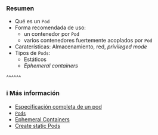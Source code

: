 ### Resumen

* Qué es un `Pod`
* Forma recomendada de uso:
  * un contenedor por `Pod`
  * varios contenedores fuertemente acoplados por `Pod`
* Caraterísticas: Almacenamiento, red, _privileged mode_
* Tipos de `Pods`:
  * Estáticos
  * _Ephemeral containers_

^^^^^^
### ℹ️ Más información

* [Especificación completa de un pod](https://kubernetes.io/docs/reference/kubernetes-api/workload-resources/pod-v1/#PodSpec)
* [`Pods`](https://kubernetes.io/docs/concepts/workloads/pods/)
* [Ephemeral Containers](https://kubernetes.io/docs/concepts/workloads/pods/ephemeral-containers/)
* [Create static Pods](https://kubernetes.io/docs/tasks/configure-pod-container/static-pod/)
